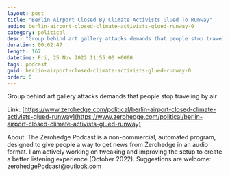 ```yaml
---
layout: post
title: "Berlin Airport Closed By Climate Activists Glued To Runway"
audio: berlin-airport-closed-climate-activists-glued-runway-0
category: political
desc: "Group behind art gallery attacks demands that people stop traveling by air "
duration: 00:02:47
length: 167
datetime: Fri, 25 Nov 2022 11:55:00 +0000
tags: podcast
guid: berlin-airport-closed-climate-activists-glued-runway-0
order: 0
---
```

Group behind art gallery attacks demands that people stop traveling by air 

Link: [https://www.zerohedge.com/political/berlin-airport-closed-climate-activists-glued-runway](https://www.zerohedge.com/political/berlin-airport-closed-climate-activists-glued-runway)

About: The Zerohedge Podcast is a non-commercial, automated program, designed to give people a way to get news from Zerohedge in an audio format.  I am actively working on tweaking and improving the setup to create a better listening experience (October 2022).  Suggestions are welcome: [zerohedgePodcast@outlook.com](mailto:zerohedgePodcast@outlook.com)
